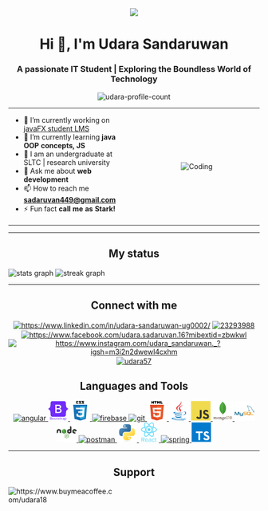 <p align="center"><picture align="center"><img align="center" src = "https://github.com/7oSkaaa/7oSkaaa/blob/main/Images/about_me.gif?raw=true" width = 50px></picture></p>
<h1 align="center">Hi 👋, I'm Udara Sandaruwan</h1>
<h3 align="center">A passionate IT Student | Exploring the Boundless World of Technology</h3>

<p align="center"> <img src="https://komarev.com/ghpvc/?username=udara18&label=Profile%20views&color=0e75b6&style=flat" alt="udara-profile-count" /> </p>

<table align="center">
<tr border="none">
<td width="50%" align="left">
  
- 🔭 I’m currently working on <a href="https://localhost">javaFX student LMS</a>
- 🌱 I’m currently learning <strong>java OOP concepts, JS</strong>
- 📝 I am an undergraduate at SLTC | research university
- 💬 Ask me about <strong>web development</strong>
- 📫 How to reach me <strong>sadaruvan449@gmail.com</strong>
- ⚡ Fun fact <strong>call me as Stark!</strong>

</td>
<td width="50%" align="center">

  <img align="center" alt="Coding" width="450" src="https://media3.giphy.com/media/v1.Y2lkPTc5MGI3NjExYnF5bmJ6eXZ1MzhxcmZmczhiZHdlMzYzbHh5YTF3aXpheHR5dTB4MCZlcD12MV9pbnRlcm5hbF9naWZfYnlfaWQmY3Q9Zw/doXBzUFJRxpaUbuaqz/giphy.webp">
  
  </td>

</tr>
</table>

<hr>
<h2 align="center">My status</h2>
  
  <img src="https://github-readme-stats.vercel.app/api?username=udara18&hide_title=false&hide_rank=false&show_icons=true&include_all_commits=true&count_private=true&disable_animations=false&theme=dracula&locale=en&hide_border=true" height="150" alt="stats graph"  />
</div>
<img src="https://streak-stats.demolab.com?user=udara18&locale=en&mode=daily&theme=dracula&hide_border=true&border_radius=5" height="150" alt="streak graph"  />

<hr>
<h2 align="center">Connect with me</h2>
<p align="center">
<a href="https://www.linkedin.com/in/udara-sandaruwan-ug0002/" target="blank"><img align="center" src="https://raw.githubusercontent.com/rahuldkjain/github-profile-readme-generator/master/src/images/icons/Social/linked-in-alt.svg" alt="https://www.linkedin.com/in/udara-sandaruwan-ug0002/" height="30" width="40" /></a>
<a href="https://stackoverflow.com/users/23293988" target="blank"><img align="center" src="https://raw.githubusercontent.com/rahuldkjain/github-profile-readme-generator/master/src/images/icons/Social/stack-overflow.svg" alt="23293988" height="30" width="40" /></a>
<a href="https://fb.com/https://www.facebook.com/udara.sadaruvan.16?mibextid=zbwkwl" target="blank"><img align="center" src="https://raw.githubusercontent.com/rahuldkjain/github-profile-readme-generator/master/src/images/icons/Social/facebook.svg" alt="https://www.facebook.com/udara.sadaruvan.16?mibextid=zbwkwl" height="30" width="40" /></a>
<a href="https://instagram.com/https://www.instagram.com/udara_sandaruwan._?igsh=m3i2n2dwewl4cxhm" target="blank"><img align="center" src="https://raw.githubusercontent.com/rahuldkjain/github-profile-readme-generator/master/src/images/icons/Social/instagram.svg" alt="https://www.instagram.com/udara_sandaruwan._?igsh=m3i2n2dwewl4cxhm" height="30" width="40" /></a>
<a href="https://discord.gg/udara57" target="blank"><img align="center" src="https://raw.githubusercontent.com/rahuldkjain/github-profile-readme-generator/master/src/images/icons/Social/discord.svg" alt="udara57" height="30" width="40" /></a>
</p>

<h2 align="center">Languages and Tools</h2>
<p align="center"> <a href="https://angular.io" target="_blank" rel="noreferrer"> <img src="https://angular.io/assets/images/logos/angular/angular.svg" alt="angular" width="40" height="40"/> </a> <a href="https://getbootstrap.com" target="_blank" rel="noreferrer"> <img src="https://raw.githubusercontent.com/devicons/devicon/master/icons/bootstrap/bootstrap-plain-wordmark.svg" alt="bootstrap" width="40" height="40"/> </a> <a href="https://www.w3schools.com/css/" target="_blank" rel="noreferrer"> <img src="https://raw.githubusercontent.com/devicons/devicon/master/icons/css3/css3-original-wordmark.svg" alt="css3" width="40" height="40"/> </a> <a href="https://firebase.google.com/" target="_blank" rel="noreferrer"> <img src="https://www.vectorlogo.zone/logos/firebase/firebase-icon.svg" alt="firebase" width="40" height="40"/> </a> <a href="https://git-scm.com/" target="_blank" rel="noreferrer"> <img src="https://www.vectorlogo.zone/logos/git-scm/git-scm-icon.svg" alt="git" width="40" height="40"/> </a> <a href="https://www.w3.org/html/" target="_blank" rel="noreferrer"> <img src="https://raw.githubusercontent.com/devicons/devicon/master/icons/html5/html5-original-wordmark.svg" alt="html5" width="40" height="40"/> </a> <a href="https://www.java.com" target="_blank" rel="noreferrer"> <img src="https://raw.githubusercontent.com/devicons/devicon/master/icons/java/java-original.svg" alt="java" width="40" height="40"/> </a> <a href="https://developer.mozilla.org/en-US/docs/Web/JavaScript" target="_blank" rel="noreferrer"> <img src="https://raw.githubusercontent.com/devicons/devicon/master/icons/javascript/javascript-original.svg" alt="javascript" width="40" height="40"/> </a> <a href="https://www.mongodb.com/" target="_blank" rel="noreferrer"> <img src="https://raw.githubusercontent.com/devicons/devicon/master/icons/mongodb/mongodb-original-wordmark.svg" alt="mongodb" width="40" height="40"/> </a> <a href="https://www.mysql.com/" target="_blank" rel="noreferrer"> <img src="https://raw.githubusercontent.com/devicons/devicon/master/icons/mysql/mysql-original-wordmark.svg" alt="mysql" width="40" height="40"/> </a> <a href="https://nodejs.org" target="_blank" rel="noreferrer"> <img src="https://raw.githubusercontent.com/devicons/devicon/master/icons/nodejs/nodejs-original-wordmark.svg" alt="nodejs" width="40" height="40"/> </a> <a href="https://postman.com" target="_blank" rel="noreferrer"> <img src="https://www.vectorlogo.zone/logos/getpostman/getpostman-icon.svg" alt="postman" width="40" height="40"/> </a> <a href="https://www.python.org" target="_blank" rel="noreferrer"> <img src="https://raw.githubusercontent.com/devicons/devicon/master/icons/python/python-original.svg" alt="python" width="40" height="40"/> </a> <a href="https://reactjs.org/" target="_blank" rel="noreferrer"> <img src="https://raw.githubusercontent.com/devicons/devicon/master/icons/react/react-original-wordmark.svg" alt="react" width="40" height="40"/> </a> <a href="https://spring.io/" target="_blank" rel="noreferrer"> <img src="https://www.vectorlogo.zone/logos/springio/springio-icon.svg" alt="spring" width="40" height="40"/> </a> <a href="https://www.typescriptlang.org/" target="_blank" rel="noreferrer"> <img src="https://raw.githubusercontent.com/devicons/devicon/master/icons/typescript/typescript-original.svg" alt="typescript" width="40" height="40"/> </a> </p>
<hr>

<h2 align="center">Support</h2>
<p ><a href="https://www.buymeacoffee.com/udara18"> <img align="left" src="https://cdn.buymeacoffee.com/buttons/v2/default-yellow.png" height="50" width="210" alt="https://www.buymeacoffee.com/udara18" /></a></p>
<br><br>
